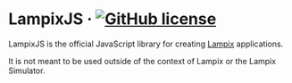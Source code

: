 # LampixJS &middot; [![GitHub license](https://img.shields.io/badge/license-MIT-blue.svg)](https://github.com/lampix/lampix/blob/master/LICENSE)

LampixJS is the official JavaScript library for creating [Lampix](https://lampix.com/) applications.

It is not meant to be used outside of the context of Lampix or the Lampix Simulator.
